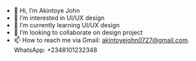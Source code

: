 - 👋 Hi, I’m Akintoye John 
- 👀 I’m interested in UI/UX design 
- 🌱 I’m currently learning UI/UX design 
- 💞️ I’m looking to collaborate on design project 
- 📫 How to reach me via Gmail: akintoyejohn0727@gmail.com. WhatsApp: +2348101232348
